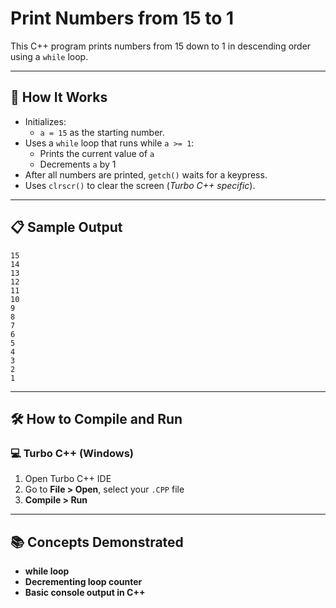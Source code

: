 # Print Numbers from 15 to 1

This C++ program prints numbers from 15 down to 1 in descending order using a `while` loop.

---

## 🚀 How It Works

- Initializes:
  - `a = 15` as the starting number.
- Uses a `while` loop that runs while `a >= 1`:
  - Prints the current value of `a`
  - Decrements `a` by 1
- After all numbers are printed, `getch()` waits for a keypress.
- Uses `clrscr()` to clear the screen (*Turbo C++ specific*).

---

## 📋 Sample Output

```
15
14
13
12
11
10
9
8
7
6
5
4
3
2
1
```

---

## 🛠️ How to Compile and Run

### 💻 Turbo C++ (Windows)

1. Open Turbo C++ IDE  
2. Go to **File > Open**, select your `.CPP` file  
3. **Compile > Run**

---

## 📚 Concepts Demonstrated
- **while loop**
- **Decrementing loop counter**
- **Basic console output in C++**
